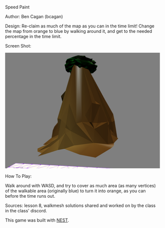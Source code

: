 Speed Paint

Author: Ben Cagan (bcagan)

Design: Re-claim as much of the map as you can in the time limit! Change the map
from orange to blue by walking around it, and get to the needed percentage in the
time limit.

Screen Shot:

![Screen Shot](screenshot.png)

How To Play:

Walk around with WASD, and try to cover as much area (as many vertices) of the walkable area (originally blue) to turn it
into orange, as you can before the time runs out.

Sources: lesson 8, walkmesh solutions shared and worked on by the class in the class' discord.

This game was built with [NEST](NEST.md).

